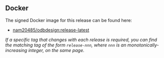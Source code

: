 ## Docker

The signed Docker image for this release can be found here:

* [nam20485/odbdesign:release-latest](https://github.com/nam20485/OdbDesign/pkgs/container/odbdesign/139993649?tag=release-latest)

_If a specific tag that changes with each release is required, you can find the matching tag of the form `release-nnn`, where `nnn` is an monotonically-increasing integer, on the same page._
